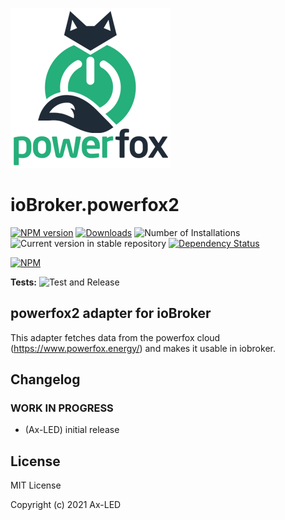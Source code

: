 ![Logo](admin/powerfox2.png)
# ioBroker.powerfox2

[![NPM version](https://img.shields.io/npm/v/iobroker.powerfox2.svg)](https://www.npmjs.com/package/iobroker.powerfox2)
[![Downloads](https://img.shields.io/npm/dm/iobroker.powerfox2.svg)](https://www.npmjs.com/package/iobroker.powerfox2)
![Number of Installations](https://iobroker.live/badges/powerfox2-installed.svg)
![Current version in stable repository](https://iobroker.live/badges/powerfox2-stable.svg)
[![Dependency Status](https://img.shields.io/david/ax-led/iobroker.powerfox2.svg)](https://david-dm.org/ax-led/iobroker.powerfox2)

[![NPM](https://nodei.co/npm/iobroker.powerfox2.png?downloads=true)](https://nodei.co/npm/iobroker.powerfox2/)

**Tests:** ![Test and Release](https://github.com/ax-led/ioBroker.powerfox2/workflows/Test%20and%20Release/badge.svg)

## powerfox2 adapter for ioBroker

This adapter fetches data from the powerfox cloud (https://www.powerfox.energy/) and makes it usable in iobroker.

## Changelog
<!--
	Placeholder for the next version (at the beginning of the line):
	### **WORK IN PROGRESS**
-->

### **WORK IN PROGRESS**
* (Ax-LED) initial release

## License
MIT License

Copyright (c) 2021 Ax-LED
